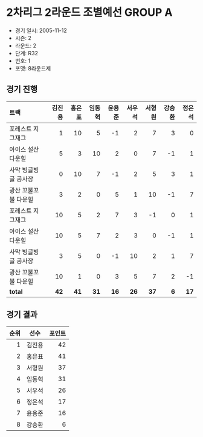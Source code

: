 # 2차리그 2라운드 조별예선 GROUP A

- 경기 일시: 2005-11-12
- 시즌: 2
- 라운드: 2
- 단계: R32
- 번호: 1
- 포맷: 8라운드제





## 경기 진행

| 트랙 | 김진용 | 홍은표 | 임동혁 | 윤용준 | 서우석 | 서형원 | 강승환 | 정은석 |
|:---|---:|---:|---:|---:|---:|---:|---:|---:|
| 포레스트 지그재그 | 1 | 10 | 5 | -1 | 2 | 7 | 3 | 0 |
| 아이스 설산 다운힐 | 5 | 3 | 10 | 2 | 0 | 7 | -1 | 1 |
| 사막 빙글빙글 공사장 | 0 | 10 | 7 | -1 | 2 | 5 | 3 | 1 |
| 광산 꼬불꼬불 다운힐 | 3 | 2 | 0 | 5 | 1 | 10 | -1 | 7 |
| 포레스트 지그재그 | 10 | 5 | 2 | 7 | 3 | -1 | 0 | 1 |
| 아이스 설산 다운힐 | 10 | 5 | 7 | 2 | 3 | 0 | -1 | 1 |
| 사막 빙글빙글 공사장 | 3 | 5 | 0 | -1 | 10 | 2 | 1 | 7 |
| 광산 꼬불꼬불 다운힐 | 10 | 1 | 0 | 3 | 5 | 7 | 2 | -1 |
| __total__ | __42__ | __41__ | __31__ | __16__ | __26__ | __37__ | __6__ | __17__ |




## 경기 결과

| 순위 | 선수 | 포인트 |
|---:|:---:|---:|
| 1 | 김진용 | 42 |
| 2 | 홍은표 | 41 |
| 3 | 서형원 | 37 |
| 4 | 임동혁 | 31 |
| 5 | 서우석 | 26 |
| 6 | 정은석 | 17 |
| 7 | 윤용준 | 16 |
| 8 | 강승환 | 6 |

